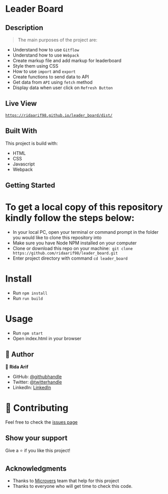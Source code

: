 # Leader Board

## Description

> The main purposes of the project are:

- Understand how to use `Gitflow`
- Understand how to use `Webpack`
- Create markup file and add markup for leaderboard
- Style them using CSS
- How to use `import` and `export`
- Create functions to send data to API
- Get data from `API` using `fetch` method
- Display data when user click on `Refresh Button`

## Live View

[`https://ridaarif98.github.io/leader_board/dist/`](https://ridaarif98.github.io/leader_board/dist/)

## Built With

This project is build with:

- HTML
- CSS
- Javascript
- Webpack


## Getting Started

# To get a local copy of this repository kindly follow the steps below:

- In your local PC, open your terminal or command prompt in the folder you would like to clone this repository into
- Make sure you have Node NPM installed on your computer
-  Clone or download this repo on your machine:` git clone https://github.com/ridaarif98/leader_board.git`
- Enter project directory with command `cd leader_board`

# Install 

- Run `npm install`
- Run `run build` 

# Usage 

- Run `npm start`
- Open index.html in your browser

## 👤 Author

👤 **Rida Arif**
- GitHub: [@githubhandle](https://github.com/ridaarif98)
- Twitter: [@twitterhandle](https://twitter.com/Rida29984906)
- LinkedIn: [LinkedIn](https://www.linkedin.com/in/rida-arif-90945520b/)

# :handshake: Contributing

Feel free to check the [issues page](https://github.com/ridaarif98/leader_board/issues)

## Show your support

Give a :star: if you like this project!

## Acknowledgments

- Thanks to [Microvers](www.microverse.org) team that help for this project
- Thanks to everyone who will get time to check this code.
